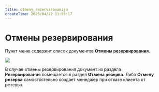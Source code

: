 ```yaml
---
title: otmeny_rezervirovanija
createTime: 2025/04/22 11:55:17
---
```

# Отмены резервирования

Пункт меню содержит список документов **Отмены резервирования**.

![](Aspose.Words.83ab1c44-6b28-430a-a5f2-4d9e6ba1abd4.304.png)

В случае отмены резервирования документ из раздела **Резервирования** помещается в раздел **Отмена резерва**. Либо **Отмену резерва** самостоятельно создает менеджер при отказе клиента от резерва.